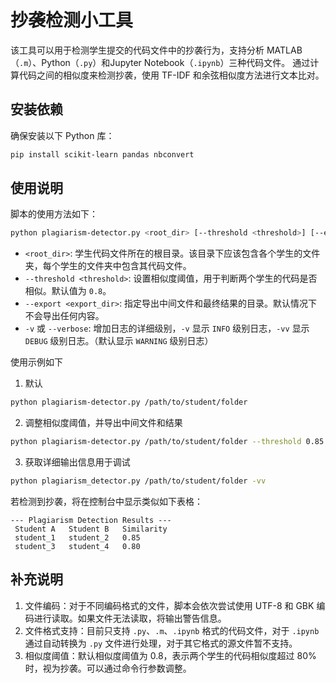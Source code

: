 # 抄袭检测小工具


该工具可以用于检测学生提交的代码文件中的抄袭行为，支持分析 MATLAB（`.m`）、Python（`.py`）和Jupyter Notebook（`.ipynb`）三种代码文件。
通过计算代码之间的相似度来检测抄袭，使用 TF-IDF 和余弦相似度方法进行文本比对。


## 安装依赖

确保安装以下 Python 库：

```bash
pip install scikit-learn pandas nbconvert
```

## 使用说明

脚本的使用方法如下：

```bash
python plagiarism-detector.py <root_dir> [--threshold <threshold>] [--export <export_dir>] [-v]
```

- `<root_dir>`: 学生代码文件所在的根目录。该目录下应该包含各个学生的文件夹，每个学生的文件夹中包含其代码文件。
- `--threshold <threshold>`: 设置相似度阈值，用于判断两个学生的代码是否相似。默认值为 `0.8`。
- `--export <export_dir>`: 指定导出中间文件和最终结果的目录。默认情况下不会导出任何内容。
- `-v` 或 `--verbose`: 增加日志的详细级别，`-v` 显示 `INFO` 级别日志，`-vv` 显示 `DEBUG` 级别日志。（默认显示 `WARNING` 级别日志）

使用示例如下

1. 默认
```bash
python plagiarism-detector.py /path/to/student/folder
```

2. 调整相似度阈值，并导出中间文件和结果
```bash
python plagiarism-detector.py /path/to/student/folder --threshold 0.85 --export /path/to/export
```

3. 获取详细输出信息用于调试
```bash
python plagiarism_detector.py /path/to/student/folder -vv
```

若检测到抄袭，将在控制台中显示类似如下表格：
```
--- Plagiarism Detection Results ---
 Student A   Student B   Similarity
 student_1   student_2   0.85
 student_3   student_4   0.80
```

## 补充说明

1. 文件编码：对于不同编码格式的文件，脚本会依次尝试使用 UTF-8 和 GBK 编码进行读取。如果文件无法读取，将输出警告信息。
2. 文件格式支持：目前只支持 `.py`、`.m`、`.ipynb` 格式的代码文件，对于 `.ipynb` 通过自动转换为 `.py` 文件进行处理，对于其它格式的源文件暂不支持。
3. 相似度阈值：默认相似度阈值为 0.8，表示两个学生的代码相似度超过 80% 时，视为抄袭。可以通过命令行参数调整。
